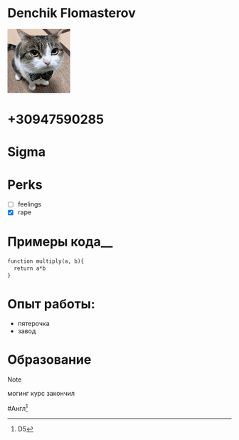 # Denchik Flomasterov
![Krutoi kot](https://raw.githubusercontent.com/drainmymane/project0CV/refs/heads/gh-pages/2b049b51-60ed-4566-9da4-b141da230a65.jpg)
# +30947590285

# Sigma

# Perks

- [ ] feelings
- [x] rape

# Примеры кода__

```
function multiply(a, b){
  return a*b
}
```

# Опыт работы:
+ пятерочка
+ завод
# Образование

>[!NOTE]
>могинг курс закончил

#Англ[^1]
[^1]: D5
